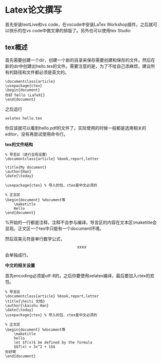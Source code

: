 # Latex论文撰写

首先安装textLive和vs code，在vscode中安装LaTex Workshop插件。之后就可以快乐的在vs code中做文章的排版了。另外也可以使用tex Studio

## tex概述

首先需要创建一个dir，创建一个新的目录来保存需要创建和保存的文件。然后在新的dir中创建出hello.tex的文件。需要注意的是，为了不给自己添麻烦，建议所有的路径和文件都必须是英文的。

```
\documentclass{article}
\usepackage{ctex}
\begin{document}
你好 hello \LaTeX{}
\end{document}
```

之后运行

```
xelatex hello.tex
```

你应该就可以看到hello.pdf的文件了。实际使用的时候一般都是选用相关的editor，没有再尝试使用命令行。

**tex的文件结构**

```
% 导言区（进行全局设置）
\documentclass{article} %book,report,letter

\title{My document}
\author{Han}
\date{\today}

\usepackage{ctex} % 导入的包，ctex是中文必须的

% 正文区
\begin{document} %document等
	\maketitle
	Hello
\end{document}
```

%开始的一行都是注释，注释不会参与编译。导言区的内容在文本区\maketitle会显现。正文区一个tex中只能有一个document环境。

然后双美元符是单行数学公式，$$xxxx$$会单独成行。

**中文的相关设置**

首先encoding必须是utf-8的，之后你要使用xelatex编译，最后要加入ctex的宏包。

```
% 导言区
\documentclass{article} %book,report,letter
\title{\heiti 文档}
\author{\kaishu Han}
\date{\today}
\usepackage{ctex} % 导入的包，ctex是中文必须的

% 正文区
\begin{document} %document等
	\maketitle
	hello
    let $f(x)$ be defined by the formula
    $$f(x) = 3x^2 + 1$$
你好啊
\end{document}
```





